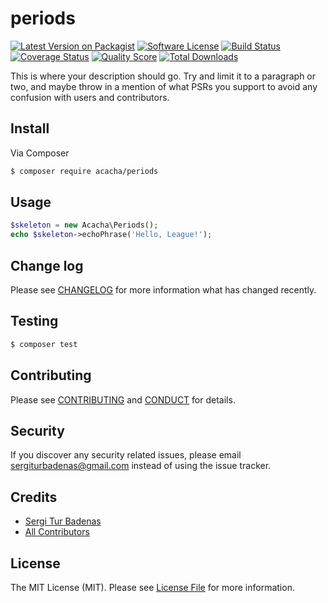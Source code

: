 # periods

[![Latest Version on Packagist][ico-version]][link-packagist]
[![Software License][ico-license]](LICENSE.md)
[![Build Status][ico-travis]][link-travis]
[![Coverage Status][ico-scrutinizer]][link-scrutinizer]
[![Quality Score][ico-code-quality]][link-code-quality]
[![Total Downloads][ico-downloads]][link-downloads]

This is where your description should go. Try and limit it to a paragraph or two, and maybe throw in a mention of what
PSRs you support to avoid any confusion with users and contributors.

## Install

Via Composer

``` bash
$ composer require acacha/periods
```

## Usage

``` php
$skeleton = new Acacha\Periods();
echo $skeleton->echoPhrase('Hello, League!');
```

## Change log

Please see [CHANGELOG](CHANGELOG.md) for more information what has changed recently.

## Testing

``` bash
$ composer test
```

## Contributing

Please see [CONTRIBUTING](CONTRIBUTING.md) and [CONDUCT](CONDUCT.md) for details.

## Security

If you discover any security related issues, please email sergiturbadenas@gmail.com instead of using the issue tracker.

## Credits

- [Sergi Tur Badenas][link-author]
- [All Contributors][link-contributors]

## License

The MIT License (MIT). Please see [License File](LICENSE.md) for more information.

[ico-version]: https://img.shields.io/packagist/v/acacha/periods.svg?style=flat-square
[ico-license]: https://img.shields.io/badge/license-MIT-brightgreen.svg?style=flat-square
[ico-travis]: https://img.shields.io/travis/acacha/periods/master.svg?style=flat-square
[ico-scrutinizer]: https://img.shields.io/scrutinizer/coverage/g/acacha/periods.svg?style=flat-square
[ico-code-quality]: https://img.shields.io/scrutinizer/g/acacha/periods.svg?style=flat-square
[ico-downloads]: https://img.shields.io/packagist/dt/acacha/periods.svg?style=flat-square

[link-packagist]: https://packagist.org/packages/acacha/periods
[link-travis]: https://travis-ci.org/acacha/periods
[link-scrutinizer]: https://scrutinizer-ci.com/g/acacha/periods/code-structure
[link-code-quality]: https://scrutinizer-ci.com/g/acacha/periods
[link-downloads]: https://packagist.org/packages/acacha/periods
[link-author]: https://github.com/acacha
[link-contributors]: ../../contributors
